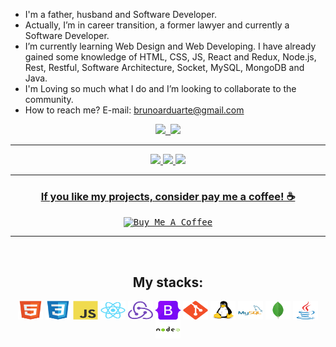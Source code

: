 - I'm a father, husband and Software Developer.
- Actually, I’m in career transition, a former lawyer and currently a Software Developer.
- I’m currently learning Web Design and Web Developing. I have already gained some knowledge of HTML, CSS, JS, React and Redux, Node.js, Rest, Restful, Software Architecture, Socket, MySQL, MongoDB and Java.
- I'm Loving so much what I do and I’m looking to collaborate to the community.
- How to reach me? E-mail: brunoarduarte@gmail.com

<div align="center">
  <a href="https://www.linkedin.com/in/brunoarduarte/" target="_blank" margin="0 20" borderRadius="10px">
    <kbd>
      <img src="https://img.shields.io/badge/linkedin-%230077B5.svg?&style=for-the-badge&logo=linkedin&logoColor=white" height=50>
    </kbd>
  </a>
  <a href="https://www.instagram.com/brunoarduarte/?hl=pt-br" target="_blank">
    <kbd>
      <img src="https://img.shields.io/badge/instagram-%23E4405F.svg?&style=for-the-badge&logo=instagram&logoColor=white" height=50>
    </kbd>
  </a>
</div>
<hr/>
<!-- <div>
[![Top Langs](https://github-readme-stats.vercel.app/api/top-langs/?username=brunoarduarte&layout=compact&bg_color=0d1117&title_color=b51414&icon_color=7a120a&text_color=fff)](https://github.com/brunoarduarte)
</div> -->

<div align="center">
<a href="https://github.com/brunooarduarte">
  <img src="https://github-readme-stats.vercel.app/api/top-langs/?username=brunoarduarte&layout=compact&langs_count=7&hide_border=true&theme=dracula" width="33%">
  <img src="https://github-readme-stats.vercel.app/api?username=brunoarduarte&show_icons=true&hide_border=true&theme=dracula" width="33%">
  <img src="https://github-readme-streak-stats.herokuapp.com/?user=brunoarduarte&hide_border=true&theme=dracula" width="33%">
</div> 
<hr/>

<div align="center"> 
<h3>If you like my projects, consider pay me a coffee! ☕ </h3>
<a href="https://www.buymeacoffee.com/brunoarduarte" target="_blank" rel="noreferrer nofollow">
  <kbd>
    <img src="https://cdn.buymeacoffee.com/buttons/default-red.png" alt="Buy Me A Coffee" height="40" width="170" >
  </kbd>
</a>
</div>
<hr/>

<div style="display: inline_block" align="center"><br>
  <h2>My stacks:</h2>
  <img align="center" alt="HTML" height="30" width="40" src="https://raw.githubusercontent.com/devicons/devicon/master/icons/html5/html5-original.svg">
  <img align="center" alt="CSS" height="30" width="40" src="https://raw.githubusercontent.com/devicons/devicon/master/icons/css3/css3-original.svg">
  <img align="center" alt="Js" height="30" width="40" src="https://raw.githubusercontent.com/devicons/devicon/master/icons/javascript/javascript-original.svg">
  <img align="center" alt="React" height="30" width="40" src="https://raw.githubusercontent.com/devicons/devicon/master/icons/react/react-original.svg">
  <img align="center" alt="Redux" height="30" width="40" src="https://raw.githubusercontent.com/devicons/devicon/master/icons/redux/redux-original.svg">
  <img align="center" alt="BootsTrap" height="30" width="40" src="https://raw.githubusercontent.com/devicons/devicon/master/icons/bootstrap/bootstrap-original.svg">
<!--   <img align="center" alt="TypeScript" height="30" width="40" src="https://raw.githubusercontent.com/devicons/devicon/master/icons/typescript/typescript-original.svg"> -->
  <img align="center" alt="Git" height="30" width="40" src="https://raw.githubusercontent.com/devicons/devicon/master/icons/git/git-original.svg">
  <img align="center" alt="Linux" height="30" width="40" src="https://raw.githubusercontent.com/devicons/devicon/master/icons/linux/linux-original.svg">
  <img align="center" alt="my-sql" height="30" width="40" src="https://raw.githubusercontent.com/devicons/devicon/master/icons/mysql/mysql-original-wordmark.svg">
  <img align="center" alt="MongoDB" height="30" width="40" src="https://raw.githubusercontent.com/devicons/devicon/master/icons/mongodb/mongodb-original.svg">
  <img align="center" alt="Python" height="30" width="40" src="https://raw.githubusercontent.com/devicons/devicon/master/icons/java/java-original.svg">
  <img align="center" alt="nodejs" height="30" width="40" src="https://raw.githubusercontent.com/devicons/devicon/master/icons/nodejs/nodejs-original-wordmark.svg">
</div>
